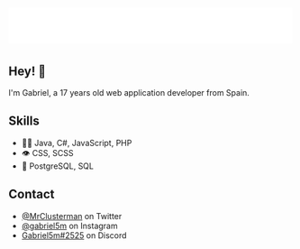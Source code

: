 <h1 align="center">
  <img src="https://raw.githubusercontent.com/martonlederer/martonlederer/master/name.svg" alt="Marton Lederer" />
</h1>

## Hey! 👋
I'm Gabriel, a 17 years old web application developer from Spain.



## Skills
- 👨‍💻 Java, C#, JavaScript, PHP
- 👁️ CSS, SCSS
- 💽 PostgreSQL, SQL

## Contact
- [@MrClusterman](https://twitter.com/MrClusterman) on Twitter
- [@gabriel5m](https://www.instagram.com/gabriel5m) on Instagram
- [Gabriel5m#2525](./) on Discord


